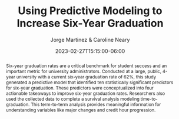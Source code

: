 ---
title: Using Predictive Modeling to Increase Six-Year Graduation
author: 'Jorge Martinez & Caroline Neary'
date: '2023-02-27T15:15:00-06:00'
slug: survival-grad
categories: []
tags: []
event: Texas Association for Institutional Research 45th Annual Conference
event_url: ~
location: Spring, TX
address:
  street: ~
  city: ~
  region: ~
  postcode: ~
  country: ~
summary: Modeling time-to-graduation using survival analysis.
abstract: Six-year graduation rates are a critical benchmark for student success and an important metric for university administrators. Conducted at a large, public, 4-year university with a current six-year graduation rate of 62%, this study generated a predictive model that identified ten statistically significant predictors for six-year graduation. These predictors were conceptualized into four actionable takeaways to improve six-year graduation rates. Researchers also used the collected data to complete a survival analysis modeling time-to-graduation. This term-to-term analysis provides meaningful information for understanding variables like major changes and credit hour progression.
date_end: '2022-03-01T16:00:00-06:00'
all_day: no
publishDate: '2022-03-01T16:00:00-06:00'
authors: []
featured: no
image:
  caption: ''
  focal_point: ''
  preview_only: no
url_slides: talk/survival-grad/2023-tair-martinez-neary.pdf
url_code: ~
url_pdf: ~
url_video: ~
slides: ''
projects: []
---